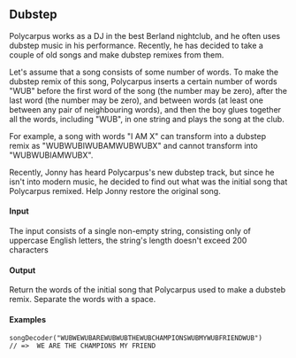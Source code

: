 ## Dubstep

Polycarpus works as a DJ in the best Berland nightclub, and he often uses dubstep music in his performance. Recently, he has decided to take a couple of old songs and make dubstep remixes from them.

Let's assume that a song consists of some number of words. To make the dubstep remix of this song, Polycarpus inserts a certain number of words "WUB" before the first word of the song (the number may be zero), after the last word (the number may be zero), and between words (at least one between any pair of neighbouring words), and then the boy glues together all the words, including "WUB", in one string and plays the song at the club.

For example, a song with words "I AM X" can transform into a dubstep remix as "WUBWUBIWUBAMWUBWUBX" and cannot transform into "WUBWUBIAMWUBX".

Recently, Jonny has heard Polycarpus's new dubstep track, but since he isn't into modern music, he decided to find out what was the initial song that Polycarpus remixed. Help Jonny restore the original song.

#### Input
The input consists of a single non-empty string, consisting only of uppercase English letters, the string's length doesn't exceed 200 characters

#### Output
Return the words of the initial song that Polycarpus used to make a dubsteb remix. Separate the words with a space.

#### Examples
    songDecoder("WUBWEWUBAREWUBWUBTHEWUBCHAMPIONSWUBMYWUBFRIENDWUB")
    // =>  WE ARE THE CHAMPIONS MY FRIEND
